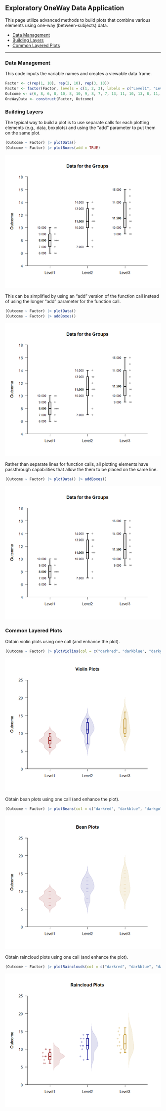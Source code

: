 
## Exploratory OneWay Data Application

This page utilize advanced methods to build plots that combine various
elements using one-way (between-subjects) data.

- [Data Management](#data-management)
- [Building Layers](#building-layers)
- [Common Layered Plots](#common-layered-plots)

------------------------------------------------------------------------

### Data Management

This code inputs the variable names and creates a viewable data frame.

``` r
Factor <- c(rep(1, 10), rep(2, 10), rep(3, 10))
Factor <- factor(Factor, levels = c(1, 2, 3), labels = c("Level1", "Level2", "Level3"))
Outcome <- c(6, 8, 6, 8, 10, 8, 10, 9, 8, 7, 7, 13, 11, 10, 13, 8, 11, 14, 12, 11, 9, 16, 11, 12, 15, 13, 9, 14, 11, 10)
OneWayData <- construct(Factor, Outcome)
```

### Building Layers

The typical way to build a plot is to use separate calls for each
plotting elements (e.g., data, boxplots) and using the “add” parameter
to put them on the same plot.

``` r
(Outcome ~ Factor) |> plotData()
(Outcome ~ Factor) |> plotBoxes(add = TRUE)
```

![](figures/Exploratory-OneWay-Traditional-1.png)<!-- -->

This can be simplified by using an “add” version of the function call
instead of using the longer “add” parameter for the function call.

``` r
(Outcome ~ Factor) |> plotData()
(Outcome ~ Factor) |> addBoxes()
```

![](figures/Exploratory-OneWay-Add-1.png)<!-- -->

Rather than separate lines for function calls, all plotting elements
have passthrough capabilities that allow the them to be placed on the
same line.

``` r
(Outcome ~ Factor) |> plotData() |> addBoxes()
```

![](figures/Exploratory-OneWay-Passthrough-1.png)<!-- -->

### Common Layered Plots

Obtain violin plots using one call (and enhance the plot).

``` r
(Outcome ~ Factor) |> plotViolins(col = c("darkred", "darkblue", "darkgoldenrod"))
```

![](figures/Exploratory-OneWay-Violins-1.png)<!-- -->

Obtain bean plots using one call (and enhance the plot).

``` r
(Outcome ~ Factor) |> plotBeans(col = c("darkred", "darkblue", "darkgoldenrod"))
```

![](figures/Exploratory-OneWay-Beans-1.png)<!-- -->

Obtain raincloud plots using one call (and enhance the plot).

``` r
(Outcome ~ Factor) |> plotRainclouds(col = c("darkred", "darkblue", "darkgoldenrod"))
```

![](figures/Exploratory-OneWay-Rainclouds-1.png)<!-- -->
